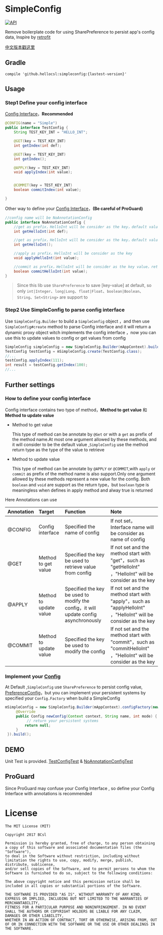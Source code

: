 # SimpleConfig

[![API](https://img.shields.io/badge/API-14%2B-brightgreen.svg?style=flat-square)](https://android-arsenal.com/api?level=14)

Remove boilerplate code for using SharePreference to persist app's config data, Inspire by [retrofit](https://github.com/square/retrofit)

[中文版本戳这里](./README_CN.md)

## Gradle

```
compile 'github.hellocsl:simpleconfig:{lastest-version}'
```

## Usage

### **Step1** Define your config interface

[Config Interface](https://github.com/BCsl/SimpleConfig/blob/master/app/src/main/java/github/hellocsl/sample/TestConfig.java)，**Recommended**

```java
@CONFIG(name = "Simple")
public interface TestConfig {
    String TEST_KEY_INT = "HELLO_INT";

    @GET(key = TEST_KEY_INT)
    int getIndex(int def);

    @GET(key = TEST_KEY_INT)
    int getIndex();

    @APPLY(key = TEST_KEY_INT)
    void applyIndex(int value);


    @COMMIT(key = TEST_KEY_INT)
    boolean commitIndex(int value);

}
```

Other way to define your [Config Interface](https://github.com/BCsl/SimpleConfig/blob/master/app/src/main/java/github/hellocsl/sample/NoAnnotationConfig.java)，**(Be careful of ProGuard)**

```java
//config name will be NoAnnotationConfig
public interface NoAnnotationConfig {
    //get as prefix，HelloInt will be consider as the key，default value is def，return type is int
    int getHelloInt(int def);

    //get as prefix，HelloInt will be consider as the key，default value is -1，return type is int
    int getHelloInt();

    //apply as prefix，HelloInt will be consider as the key
    void applyHelloInt(int value);

    //commit as prefix，HelloInt will be consider as the key value，return type is boolean which indicated the new values were successfully written to persistent storage.
    boolean commitHelloInt(int value);
}
```

> Since this lib use `SharePreference` to save [key-value] at default, so only `int|Integer`、`long|Long`、`float|Float`、`boolean|Boolean`、`String`、`Set<String>` are support to

### Step2 Use SimpleConfig to parse config interface

Use `SimpleConfig.Builder` to build a `SimpleConfig` object ，and then use `SimpleConfig#create` method to parse Config interface and it will return a dynamic proxy object witch implements the config interface ，now you can use this to update values to config or get values from config

```java
SimpleConfig simpleConfig = new SimpleConfig.Builder(mAppContext).build();
TestConfig testConfig = mSimpleConfig.create(TestConfig.class);
//...
testConfig.applyIndex(111);
int result = testConfig.getIndex(100);
//...
```

## Further settings

### How to define your config interface

Config interface contains two type of method，**Method to get value** 和 **Method to update value**

- Method to get value

  This type of method can be annotate by `@Get` or with a `get` as prefix of the method name.At most one argument allowed by these methods, and it will consider to be the default value ,`SimpleConfig` use the method return type as the type of the value to retrieve

- Method to update value

  This type of method can be annotate by `@APPLY` or `@COMMIT`,with `apply` or `commit` as prefix of the method name is also support.Only one argument allowed by these methods represent a new value for the config. Both `boolean` and `void` are support as the return type，but `boolean` type is meaningless when defines in apply method and alway true is returned

Here Annotations can use

Annotation | Target                 | Function                                                                            | Note
:--------- | :--------------------- | :---------------------------------------------------------------------------------- | :-------------------------------------------------------------------------------------------------------------
@CONFIG    | Config interface       | Specified the name of config                                                        | If not set，Interface name will be consider as name of config
@GET       | Method to get value    | Specified the key be used to retrieve value from config                             | If not set and the method start with "get"，such as "getHelloInt" ，"HelloInt" will be consider as the key
@APPLY     | Method to update value | Specified the key be used to modify the config，it will update config asynchronously | If not set and the method start with "apply"，such as "applyHelloInt" ，"HelloInt" will be consider as the key
@COMMIT    | Method to update value | Specified the key be used to modify the config                                      | If not set and the method start with "commit"，such as "commitHelloInt" ，"HelloInt" will be consider as the key

### Implement your [Config](https://github.com/BCsl/SimpleConfig/blob/master/simpleconfig/src/main/java/github/hellocsl/simpleconfig/Config.java)

At Default ,`SimpleConfig` use `SharePreference` to persist config value, [PreferenceConfig](https://github.com/BCsl/SimpleConfig/blob/master/simpleconfig/src/main/java/github/hellocsl/simpleconfig/impl/PreferenceConfig.java)，but you can implement your persistent systems by specified your `Config.Factory` when build a SimpleConfig

```java
mSimpleConfig = new SimpleConfig.Builder(mAppContext).configFactory(new Config.Factory() {
     @Override
     public Config newConfig(Context context, String name, int mode) {
          // return your persistent systems
         return null;
     }
 }).build();
```

## DEMO

Unit Test is provided. [TestConfigTest](https://github.com/BCsl/SimpleConfig/blob/master/app/src/androidTest/java/github/hellocsl/sample/TestConfigTest.java) & [NoAnnotationConfigTest](https://github.com/BCsl/SimpleConfig/blob/master/app/src/androidTest/java/github/hellocsl/sample/NoAnnotationConfigTest.java)

## ProGuard

Since ProGuard may confuse your Config Interface , so define your Config Interface with annotations is recommended

# License

```
The MIT License (MIT)

Copyright 2017 BCsl

Permission is hereby granted, free of charge, to any person obtaining a copy of this software and associated documentation files (the "Software"),
to deal in the Software without restriction, including without limitation the rights to use, copy, modify, merge, publish, distribute, sublicense,
and/or sell copies of the Software, and to permit persons to whom the Software is furnished to do so, subject to the following conditions:

The above copyright notice and this permission notice shall be included in all copies or substantial portions of the Software.

THE SOFTWARE IS PROVIDED "AS IS", WITHOUT WARRANTY OF ANY KIND, EXPRESS OR IMPLIED, INCLUDING BUT NOT LIMITED TO THE WARRANTIES OF MERCHANTABILITY,
FITNESS FOR A PARTICULAR PURPOSE AND NONINFRINGEMENT. IN NO EVENT SHALL THE AUTHORS OR COPYRIGHT HOLDERS BE LIABLE FOR ANY CLAIM, DAMAGES OR OTHER LIABILITY,
WHETHER IN AN ACTION OF CONTRACT, TORT OR OTHERWISE, ARISING FROM, OUT OF OR IN CONNECTION WITH THE SOFTWARE OR THE USE OR OTHER DEALINGS IN THE SOFTWARE.
```

